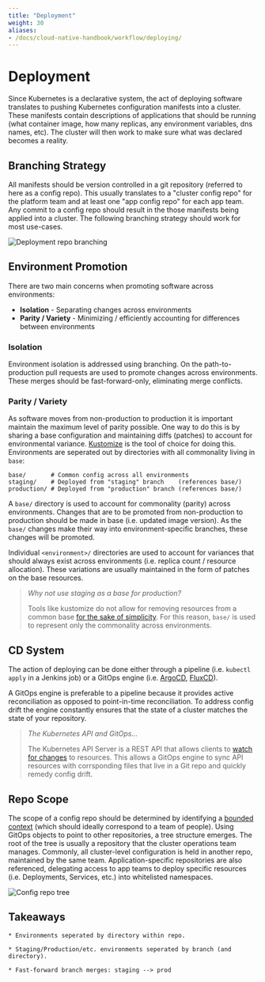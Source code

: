 ```yaml
---
title: "Deployment"
weight: 30
aliases:
- /docs/cloud-native-handbook/workflow/deploying/
---
```


# Deployment

Since Kubernetes is a declarative system, the act of deploying software translates to pushing Kubernetes configuration manifests into a cluster. These manifests contain descriptions of applications that should be running (what container image, how many replicas, any environment variables, dns names, etc). The cluster will then work to make sure what was declared becomes a reality.

## Branching Strategy

All manifests should be version controlled in a git repository (referred to here as a config repo). This usually translates to a "cluster config repo" for the platform team and at least one "app config repo" for each app team. Any commit to a config repo should result in the those manifests being applied into a cluster. The following branching strategy should work for most use-cases.

![Deployment repo branching](/images/deployment-repo.jpg)

## Environment Promotion

There are two main concerns when promoting software across environments:

* **Isolation** - Separating changes across environments
* **Parity / Variety** - Minimizing / efficiently accounting for differences between environments

### Isolation

Environment isolation is addressed using branching. On the path-to-production pull requests are used to promote changes across environments. These merges should be fast-forward-only, eliminating merge conflicts.

### Parity / Variety

As software moves from non-production to production it is important maintain the maximum level of parity possible. One way to do this is by sharing a base configuration and maintaining diffs (patches) to account for environmental variance. [Kustomize](https://kustomize.io/) is the tool of choice for doing this. Environments are seperated out by directories with all commonality living in `base`:

```
base/       # Common config across all environments
staging/    # Deployed from "staging" branch    (references base/)
production/ # Deployed from "production" branch (references base/)
```

A `base/` directory is used to account for commonality (parity) across environments. Changes that are to be promoted from non-production to production should be made in base (i.e. updated image version). As the `base/` changes make their way into environment-specific branches, these changes will be promoted.

Individual `<environment>/` directories are used to account for variances that should always exist across environments (i.e. replica count / resource allocation). These variations are usually maintained in the form of patches on the base resources.

> *Why not use staging as a base for production?*
>
> Tools like kustomize do not allow for removing resources from a common base [for the sake of simplicity](https://kubernetes-sigs.github.io/kustomize/faq/eschewedfeatures/#removal-directives). For this reason, `base/` is used to represent only the commonality across environments.

## CD System

The action of deploying can be done either through a pipeline (i.e. `kubectl apply` in a Jenkins job) or a GitOps engine (i.e. [ArgoCD](https://argoproj.github.io/argo-cd/), [FluxCD](https://fluxcd.io/)).

A GitOps engine is preferable to a pipeline because it provides active reconciliation as opposed to point-in-time reconciliation. To address config drift the engine constantly ensures that the state of a cluster matches the state of your repository.

> *The Kubernetes API and GitOps...*
> 
> The Kubernetes API Server is a REST API that allows clients to [watch for changes](https://kubernetes.io/docs/reference/using-api/api-concepts/#efficient-detection-of-changes) to resources. This allows a GitOps engine to sync API resources with corrsponding files that live in a Git repo and quickly remedy config drift.

## Repo Scope

The scope of a config repo should be determined by identifying a [bounded context](https://martinfowler.com/bliki/BoundedContext.html) (which should ideally correspond to a team of people). Using GitOps objects to point to other repositories, a tree structure emerges. The root of the tree is usually a repository that the cluster operations team manages. Commonly, all cluster-level configuration is held in another repo, maintained by the same team. Application-specific repositories are also referenced, delegating access to app teams to deploy specific resources (i.e. Deployments, Services, etc.) into whitelisted namespaces.

![Config repo tree](/images/config-repo-tree.jpg)

## Takeaways

```
* Environments seperated by directory within repo.

* Staging/Production/etc. environments seperated by branch (and directory).

* Fast-forward branch merges: staging --> prod
```
